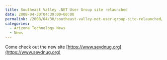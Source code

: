 ```yaml
---
title: Southeast Valley .NET User Group site relaunched
date: 2008-04-30T04:39:00+00:00
permalink: /2008/04/30/southeast-valley-net-user-group-site-relaunched/
categories:
  - Arizona Technology News
  - News
---
```

Come check out the new site [https://www.sevdnug.org](https://www.sevdnug.org)